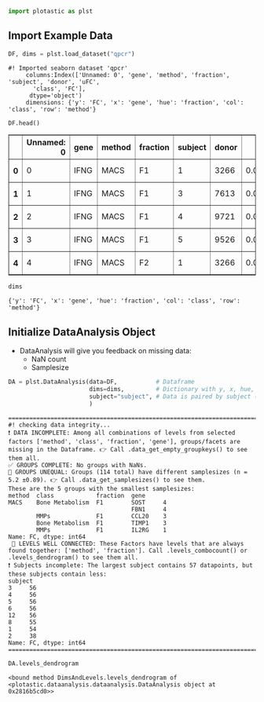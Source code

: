 ```python
import plotastic as plst
```

## Import Example Data


```python
DF, dims = plst.load_dataset("qpcr")
```

    #! Imported seaborn dataset 'qpcr' 
    	 columns:Index(['Unnamed: 0', 'gene', 'method', 'fraction', 'subject', 'donor', 'uFC',
           'class', 'FC'],
          dtype='object')
    	 dimensions: {'y': 'FC', 'x': 'gene', 'hue': 'fraction', 'col': 'class', 'row': 'method'}



```python
DF.head()
```




<div>
<style scoped>
    .dataframe tbody tr th:only-of-type {
        vertical-align: middle;
    }

    .dataframe tbody tr th {
        vertical-align: top;
    }

    .dataframe thead th {
        text-align: right;
    }
</style>
<table border="1" class="dataframe">
  <thead>
    <tr style="text-align: right;">
      <th></th>
      <th>Unnamed: 0</th>
      <th>gene</th>
      <th>method</th>
      <th>fraction</th>
      <th>subject</th>
      <th>donor</th>
      <th>uFC</th>
      <th>class</th>
      <th>FC</th>
    </tr>
  </thead>
  <tbody>
    <tr>
      <th>0</th>
      <td>0</td>
      <td>IFNG</td>
      <td>MACS</td>
      <td>F1</td>
      <td>1</td>
      <td>3266</td>
      <td>0.003071</td>
      <td>ECM &amp; Adhesion</td>
      <td>1.036131</td>
    </tr>
    <tr>
      <th>1</th>
      <td>1</td>
      <td>IFNG</td>
      <td>MACS</td>
      <td>F1</td>
      <td>3</td>
      <td>7613</td>
      <td>0.003005</td>
      <td>ECM &amp; Adhesion</td>
      <td>1.013966</td>
    </tr>
    <tr>
      <th>2</th>
      <td>2</td>
      <td>IFNG</td>
      <td>MACS</td>
      <td>F1</td>
      <td>4</td>
      <td>9721</td>
      <td>0.002762</td>
      <td>ECM &amp; Adhesion</td>
      <td>0.932101</td>
    </tr>
    <tr>
      <th>3</th>
      <td>3</td>
      <td>IFNG</td>
      <td>MACS</td>
      <td>F1</td>
      <td>5</td>
      <td>9526</td>
      <td>0.002922</td>
      <td>ECM &amp; Adhesion</td>
      <td>0.986034</td>
    </tr>
    <tr>
      <th>4</th>
      <td>4</td>
      <td>IFNG</td>
      <td>MACS</td>
      <td>F2</td>
      <td>1</td>
      <td>3266</td>
      <td>0.008619</td>
      <td>ECM &amp; Adhesion</td>
      <td>2.908520</td>
    </tr>
  </tbody>
</table>
</div>




```python
dims
```




    {'y': 'FC', 'x': 'gene', 'hue': 'fraction', 'col': 'class', 'row': 'method'}



## Initialize DataAnalysis Object
- DataAnalysis will give you feedback on missing data:
  - NaN count
  - Samplesize




```python
DA = plst.DataAnalysis(data=DF,           # Dataframe
                       dims=dims,         # Dictionary with y, x, hue, col, row 
                       subject="subject", # Data is paired by subject (optional)
                       )
```

    ================================================================================
    #! checking data integrity...
    ❗️ DATA INCOMPLETE: Among all combinations of levels from selected factors ['method', 'class', 'fraction', 'gene'], groups/facets are missing in the Dataframe. 👉 Call .data_get_empty_groupkeys() to see them all.
    ✅ GROUPS COMPLETE: No groups with NaNs.
    🫠 GROUPS UNEQUAL: Groups (114 total) have different samplesizes (n = 5.2 ±0.89). 👉 Call .data_get_samplesizes() to see them.
    These are the 5 groups with the smallest samplesizes:
    method  class            fraction  gene 
    MACS    Bone Metabolism  F1        SOST     4
                                       FBN1     4
            MMPs             F1        CCL20    3
            Bone Metabolism  F1        TIMP1    3
            MMPs             F1        IL2RG    1
    Name: FC, dtype: int64
     🌳 LEVELS WELL CONNECTED: These Factors have levels that are always found together: ['method', 'fraction']. Call .levels_combocount() or .levels_dendrogram() to see them all.
    ❗️ Subjects incomplete: The largest subject contains 57 datapoints, but these subjects contain less:
    subject
    3     56
    4     56
    5     56
    6     56
    12    56
    8     55
    1     54
    2     38
    Name: FC, dtype: int64
    ================================================================================



```python
DA.levels_dendrogram
```




    <bound method DimsAndLevels.levels_dendrogram of <plotastic.dataanalysis.dataanalysis.DataAnalysis object at 0x2816b5cd0>>



